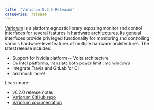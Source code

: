 ```yaml
---
title: "Variorum 0.2.0 Released"
categories: release
---
```


[Variorum](https://github.com/LLNL/variorum) is a platform-agnostic library exposing monitor and control interfaces for several features in hardware architectures. Its general interfaces provide privileged functionality for monitoring and controlling various hardware-level features of multiple hardware architectures. The latest release includes:
- Support for Nvidia platform -- Volta architecture
- On Intel platforms, translate both power limit time windows
- Integrate Travis and GitLab for CI
- and much more!

Learn more:
- [v0.2.0 release notes](https://github.com/LLNL/variorum/releases/tag/v0.2.0)
- [Variorum GitHub repo](https://github.com/LLNL/variorum)
- [Variorum documentation](https://variorum.readthedocs.io/en/latest/)
